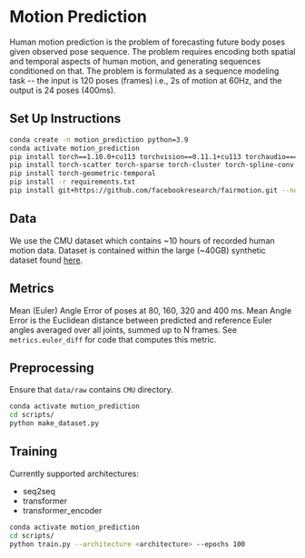 # Motion Prediction
Human motion prediction is the problem of forecasting future body poses given observed pose sequence. The problem requires encoding both spatial and temporal aspects of human motion, and generating sequences conditioned on that. The problem is formulated as a sequence modeling task -- the input is 120 poses (frames) i.e., 2s of motion at 60Hz, and the output is 24 poses (400ms).

## Set Up Instructions
```sh
conda create -n motion_prediction python=3.9
conda activate motion_prediction
pip install torch==1.10.0+cu113 torchvision==0.11.1+cu113 torchaudio===0.10.0+cu113 -f https://download.pytorch.org/whl/cu113/torch_stable.html
pip install torch-scatter torch-sparse torch-cluster torch-spline-conv torch-geometric -f https://data.pyg.org/whl/torch-1.10.0+cu113.html
pip install torch-geometric-temporal
pip install -r requirements.txt
pip install git+https://github.com/facebookresearch/fairmotion.git --no-deps
```

## Data
We use the CMU dataset which contains ~10 hours of recorded human motion data. Dataset is contained within the large (~40GB) synthetic dataset found [here](dip.is.tue.mpg.de).

## Metrics
Mean (Euler) Angle Error of poses at 80, 160, 320 and 400 ms. Mean Angle Error is the Euclidean distance between predicted and reference Euler angles averaged over all joints, summed up to N frames. See `metrics.euler_diff` for code that computes this metric.

## Preprocessing
Ensure that `data/raw` contains `CMU` directory.

```sh
conda activate motion_prediction
cd scripts/
python make_dataset.py
```

## Training
Currently supported architectures:
  - seq2seq
  - transformer
  - transformer_encoder

```sh
conda activate motion_prediction
cd scripts/
python train.py --architecture <architecture> --epochs 100
```
